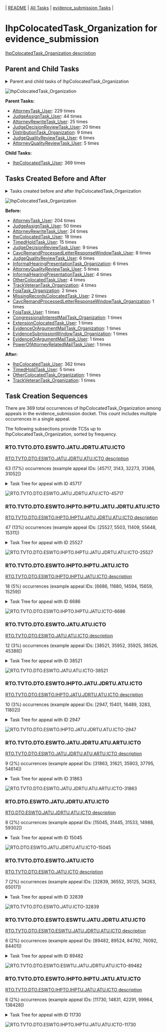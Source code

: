 <!-- DO NOT EDIT THIS FILE.  This file is autogenerated. -->
| [README](../README.md) | [All Tasks](../alltasks.md) | [evidence_submission Tasks](tasklist.md) |

# IhpColocatedTask_Organization for evidence_submission

[IhpColocatedTask_Organization description](../descr/IhpColocatedTask_Organization.md)

## Parent and Child Tasks

<details><summary markdown='span'>Parent and child tasks of IhpColocatedTask_Organization
</summary>

```
digraph G {
rankdir=LR;
node [shape=box]
"IhpColocatedTask_Organization" -> "IhpColocatedTask_User" [label=369]
"AttorneyTask_User" -> "IhpColocatedTask_Organization" [label=229]
"JudgeAssignTask_User" -> "IhpColocatedTask_Organization" [label=44]
"AttorneyRewriteTask_User" -> "IhpColocatedTask_Organization" [label=25]
"JudgeDecisionReviewTask_User" -> "IhpColocatedTask_Organization" [label=20]
"DistributionTask_Organization" -> "IhpColocatedTask_Organization" [label=9]
"JudgeQualityReviewTask_User" -> "IhpColocatedTask_Organization" [label=6]
"AttorneyQualityReviewTask_User" -> "IhpColocatedTask_Organization" [label=5]
}
```
</details>

![IhpColocatedTask_Organization](dot/IhpColocatedTask_Organization-parentchild.dot.png)

**Parent Tasks:**

   * [AttorneyTask_User](AttorneyTask_User.md): 229 times
   * [JudgeAssignTask_User](JudgeAssignTask_User.md): 44 times
   * [AttorneyRewriteTask_User](AttorneyRewriteTask_User.md): 25 times
   * [JudgeDecisionReviewTask_User](JudgeDecisionReviewTask_User.md): 20 times
   * [DistributionTask_Organization](DistributionTask_Organization.md): 9 times
   * [JudgeQualityReviewTask_User](JudgeQualityReviewTask_User.md): 6 times
   * [AttorneyQualityReviewTask_User](AttorneyQualityReviewTask_User.md): 5 times

**Child Tasks:**

   * [IhpColocatedTask_User](IhpColocatedTask_User.md): 369 times

## Tasks Created Before and After

<details><summary markdown='span'>Tasks created before and after IhpColocatedTask_Organization</summary>

```
digraph G {
rankdir=LR;

"IhpColocatedTask_Organization" -> "IhpColocatedTask_User" [label=362]
"IhpColocatedTask_Organization" -> "TimedHoldTask_User" [label=5]
"IhpColocatedTask_Organization" -> "TrackVeteranTask_Organization" [label=1]
"IhpColocatedTask_Organization" -> "OtherColocatedTask_Organization" [label=1]
"AttorneyTask_User" -> "IhpColocatedTask_Organization" [label=204]
"JudgeAssignTask_User" -> "IhpColocatedTask_Organization" [label=50]
"AttorneyRewriteTask_User" -> "IhpColocatedTask_Organization" [label=24]
"IhpColocatedTask_User" -> "IhpColocatedTask_Organization" [label=18]
"TimedHoldTask_User" -> "IhpColocatedTask_Organization" [label=15]
"JudgeDecisionReviewTask_User" -> "IhpColocatedTask_Organization" [label=9]
"CavcRemandProcessedLetterResponseWindowTask_User" -> "IhpColocatedTask_Organization" [label=8]
"JudgeQualityReviewTask_User" -> "IhpColocatedTask_Organization" [label=6]
"InformalHearingPresentationTask_Organization" -> "IhpColocatedTask_Organization" [label=6]
"AttorneyQualityReviewTask_User" -> "IhpColocatedTask_Organization" [label=5]
"TrackVeteranTask_Organization" -> "IhpColocatedTask_Organization" [label=4]
"OtherColocatedTask_User" -> "IhpColocatedTask_Organization" [label=4]
"InformalHearingPresentationTask_User" -> "IhpColocatedTask_Organization" [label=4]
"MissingRecordsColocatedTask_User" -> "IhpColocatedTask_Organization" [label=2]
"FoiaTask_Organization" -> "IhpColocatedTask_Organization" [label=2]
"PowerOfAttorneyRelatedMailTask_User" -> "IhpColocatedTask_Organization" [label=1]
"FoiaTask_User" -> "IhpColocatedTask_Organization" [label=1]
"ExtensionColocatedTask_User" -> "IhpColocatedTask_Organization" [label=1]
"EvidenceSubmissionWindowTask_Organization" -> "IhpColocatedTask_Organization" [label=1]
"EvidenceOrArgumentMailTask_User" -> "IhpColocatedTask_Organization" [label=1]
"EvidenceOrArgumentMailTask_Organization" -> "IhpColocatedTask_Organization" [label=1]
"CongressionalInterestMailTask_Organization" -> "IhpColocatedTask_Organization" [label=1]
"CavcRemandProcessedLetterResponseWindowTask_Organization" -> "IhpColocatedTask_Organization" [label=1]
}
```
</details>

![IhpColocatedTask_Organization](dot/IhpColocatedTask_Organization.dot.png)

**Before:**

   * [AttorneyTask_User](AttorneyTask_User.md): 204 times
   * [JudgeAssignTask_User](JudgeAssignTask_User.md): 50 times
   * [AttorneyRewriteTask_User](AttorneyRewriteTask_User.md): 24 times
   * [IhpColocatedTask_User](IhpColocatedTask_User.md): 18 times
   * [TimedHoldTask_User](TimedHoldTask_User.md): 15 times
   * [JudgeDecisionReviewTask_User](JudgeDecisionReviewTask_User.md): 9 times
   * [CavcRemandProcessedLetterResponseWindowTask_User](CavcRemandProcessedLetterResponseWindowTask_User.md): 8 times
   * [JudgeQualityReviewTask_User](JudgeQualityReviewTask_User.md): 6 times
   * [InformalHearingPresentationTask_Organization](InformalHearingPresentationTask_Organization.md): 6 times
   * [AttorneyQualityReviewTask_User](AttorneyQualityReviewTask_User.md): 5 times
   * [InformalHearingPresentationTask_User](InformalHearingPresentationTask_User.md): 4 times
   * [OtherColocatedTask_User](OtherColocatedTask_User.md): 4 times
   * [TrackVeteranTask_Organization](TrackVeteranTask_Organization.md): 4 times
   * [FoiaTask_Organization](FoiaTask_Organization.md): 2 times
   * [MissingRecordsColocatedTask_User](MissingRecordsColocatedTask_User.md): 2 times
   * [CavcRemandProcessedLetterResponseWindowTask_Organization](CavcRemandProcessedLetterResponseWindowTask_Organization.md): 1 times
   * [FoiaTask_User](FoiaTask_User.md): 1 times
   * [CongressionalInterestMailTask_Organization](CongressionalInterestMailTask_Organization.md): 1 times
   * [ExtensionColocatedTask_User](ExtensionColocatedTask_User.md): 1 times
   * [EvidenceOrArgumentMailTask_Organization](EvidenceOrArgumentMailTask_Organization.md): 1 times
   * [EvidenceSubmissionWindowTask_Organization](EvidenceSubmissionWindowTask_Organization.md): 1 times
   * [EvidenceOrArgumentMailTask_User](EvidenceOrArgumentMailTask_User.md): 1 times
   * [PowerOfAttorneyRelatedMailTask_User](PowerOfAttorneyRelatedMailTask_User.md): 1 times

**After:**

   * [IhpColocatedTask_User](IhpColocatedTask_User.md): 362 times
   * [TimedHoldTask_User](TimedHoldTask_User.md): 5 times
   * [OtherColocatedTask_Organization](OtherColocatedTask_Organization.md): 1 times
   * [TrackVeteranTask_Organization](TrackVeteranTask_Organization.md): 1 times

## Task Creation Sequences

There are 369 total occurrences of IhpColocatedTask_Organization among appeals in the evidence_submission docket.  This count includes multiple occurrences in a single appeal.

The following subsections provide TCSs up to IhpColocatedTask_Organization, sorted by frequency.

### RTO.TVTO.DTO.ESWTO.JATU.JDRTU.ATU.ICTO

[RTO.TVTO.DTO.ESWTO.JATU.JDRTU.ATU.ICTO description](../descr/RTO.TVTO.DTO.ESWTO.JATU.JDRTU.ATU.ICTO.md)

63 (17%) occurrences (example appeal IDs: [45717, 3143, 32273, 31366, 31052])

<details><summary markdown='span'>Task Tree for appeal with ID 45717</summary>

```
@startuml
skinparam {
  ObjectBorderColor #555
  ObjectBorderThickness 0
  ObjectFontStyle bold
  ObjectFontSize 14
  ObjectAttributeFontColor #333
  ObjectAttributeFontSize 12
}
  object 0.RootTask #8dd3c7 {
Organization
}
  object 1.TrackVeteranTask #bebada {
Organization
}
  object 2.DistributionTask #ffffb3 {
Organization
}
  object 3.EvidenceSubmissionWindowTask #fccde5 {
Organization
}
  object 4.JudgeAssignTask #ccebc5 {
User
}
  object 5.JudgeDecisionReviewTask #d9d9d9 {
User
}
  object 6.AttorneyTask #bc80bd {
User
}
  object 7.IhpColocatedTask #bc80bd {
Organization  <back:white>    </back>
}
  object 8.IhpColocatedTask #bc80bd {
User
}
  object 9.IhpColocatedTask #bc80bd {
Organization  <back:white>    </back>
}
  object 10.IhpColocatedTask #bc80bd {
User
}
  object 11.TimedHoldTask #fccde5 {
User
}
  object 12.BvaDispatchTask #b3de69 {
Organization
}
  object 13.BvaDispatchTask #b3de69 {
User
}
0.RootTask -- 1.TrackVeteranTask
0.RootTask -- 2.DistributionTask
2.DistributionTask -- 3.EvidenceSubmissionWindowTask
0.RootTask -- 4.JudgeAssignTask
0.RootTask -- 5.JudgeDecisionReviewTask
5.JudgeDecisionReviewTask -- 6.AttorneyTask
6.AttorneyTask -- 7.IhpColocatedTask
7.IhpColocatedTask -- 8.IhpColocatedTask
6.AttorneyTask -- 9.IhpColocatedTask
9.IhpColocatedTask -- 10.IhpColocatedTask
10.IhpColocatedTask -- 11.TimedHoldTask
0.RootTask -- 12.BvaDispatchTask
12.BvaDispatchTask -- 13.BvaDispatchTask
@enduml
```
</details>

![RTO.TVTO.DTO.ESWTO.JATU.JDRTU.ATU.ICTO-45717](uml/RTO.TVTO.DTO.ESWTO.JATU.JDRTU.ATU.ICTO-45717.png)

### RTO.TVTO.DTO.ESWTO.IHPTO.IHPTU.JATU.JDRTU.ATU.ICTO

[RTO.TVTO.DTO.ESWTO.IHPTO.IHPTU.JATU.JDRTU.ATU.ICTO description](../descr/RTO.TVTO.DTO.ESWTO.IHPTO.IHPTU.JATU.JDRTU.ATU.ICTO.md)

47 (13%) occurrences (example appeal IDs: [25527, 5503, 11409, 55648, 15311])

<details><summary markdown='span'>Task Tree for appeal with ID 25527</summary>

```
@startuml
skinparam {
  ObjectBorderColor #555
  ObjectBorderThickness 0
  ObjectFontStyle bold
  ObjectFontSize 14
  ObjectAttributeFontColor #333
  ObjectAttributeFontSize 12
}
  object 0.RootTask #8dd3c7 {
Organization
}
  object 1.TrackVeteranTask #bebada {
Organization
}
  object 2.DistributionTask #ffffb3 {
Organization
}
  object 3.EvidenceSubmissionWindowTask #fccde5 {
Organization
}
  object 4.InformalHearingPresentationTask #fdb462 {
Organization
}
  object 5.InformalHearingPresentationTask #fdb462 {
User
}
  object 6.JudgeAssignTask #ccebc5 {
User
}
  object 7.JudgeDecisionReviewTask #d9d9d9 {
User
}
  object 8.AttorneyTask #bc80bd {
User
}
  object 9.IhpColocatedTask #bc80bd {
Organization  <back:white>    </back>
}
  object 10.IhpColocatedTask #bc80bd {
User
}
  object 11.BvaDispatchTask #b3de69 {
Organization
}
  object 12.BvaDispatchTask #b3de69 {
User
}
0.RootTask -- 1.TrackVeteranTask
0.RootTask -- 2.DistributionTask
2.DistributionTask -- 3.EvidenceSubmissionWindowTask
2.DistributionTask -- 4.InformalHearingPresentationTask
4.InformalHearingPresentationTask -- 5.InformalHearingPresentationTask
0.RootTask -- 6.JudgeAssignTask
0.RootTask -- 7.JudgeDecisionReviewTask
7.JudgeDecisionReviewTask -- 8.AttorneyTask
8.AttorneyTask -- 9.IhpColocatedTask
9.IhpColocatedTask -- 10.IhpColocatedTask
0.RootTask -- 11.BvaDispatchTask
11.BvaDispatchTask -- 12.BvaDispatchTask
@enduml
```
</details>

![RTO.TVTO.DTO.ESWTO.IHPTO.IHPTU.JATU.JDRTU.ATU.ICTO-25527](uml/RTO.TVTO.DTO.ESWTO.IHPTO.IHPTU.JATU.JDRTU.ATU.ICTO-25527.png)

### RTO.TVTO.DTO.ESWTO.IHPTO.IHPTU.JATU.ICTO

[RTO.TVTO.DTO.ESWTO.IHPTO.IHPTU.JATU.ICTO description](../descr/RTO.TVTO.DTO.ESWTO.IHPTO.IHPTU.JATU.ICTO.md)

18 (5%) occurrences (example appeal IDs: [6686, 11680, 14594, 15659, 15259])

<details><summary markdown='span'>Task Tree for appeal with ID 6686</summary>

```
@startuml
skinparam {
  ObjectBorderColor #555
  ObjectBorderThickness 0
  ObjectFontStyle bold
  ObjectFontSize 14
  ObjectAttributeFontColor #333
  ObjectAttributeFontSize 12
}
  object 0.RootTask #8dd3c7 {
Organization
}
  object 1.TrackVeteranTask #bebada {
Organization
}
  object 2.DistributionTask #ffffb3 {
Organization
}
  object 3.EvidenceSubmissionWindowTask #fccde5 {
Organization
}
  object 4.InformalHearingPresentationTask #fdb462 {
Organization
}
  object 5.InformalHearingPresentationTask #fdb462 {
User
}
  object 6.InformalHearingPresentationTask #fdb462 {
User
}
  object 7.JudgeAssignTask #ccebc5 {
User
}
  object 8.JudgeDecisionReviewTask #d9d9d9 {
User
}
  object 9.AttorneyTask #bc80bd {
User
}
  object 10.IhpColocatedTask #bc80bd {
Organization  <back:white>    </back>
}
  object 11.IhpColocatedTask #bc80bd {
User
}
  object 12.TimedHoldTask #fccde5 {
User
}
  object 13.TimedHoldTask #fccde5 {
User
}
  object 14.TimedHoldTask #fccde5 {
User
}
  object 15.TimedHoldTask #fccde5 {
User
}
  object 16.TimedHoldTask #fccde5 {
User
}
  object 17.TimedHoldTask #fccde5 {
User
}
  object 18.JudgeAssignTask #ccebc5 {
User
}
  object 19.JudgeDecisionReviewTask #d9d9d9 {
User
}
  object 20.AttorneyTask #bc80bd {
User
}
  object 21.BvaDispatchTask #b3de69 {
Organization
}
  object 22.BvaDispatchTask #b3de69 {
User
}
0.RootTask -- 1.TrackVeteranTask
0.RootTask -- 2.DistributionTask
2.DistributionTask -- 3.EvidenceSubmissionWindowTask
2.DistributionTask -- 4.InformalHearingPresentationTask
4.InformalHearingPresentationTask -- 5.InformalHearingPresentationTask
4.InformalHearingPresentationTask -- 6.InformalHearingPresentationTask
0.RootTask -- 7.JudgeAssignTask
0.RootTask -- 8.JudgeDecisionReviewTask
8.JudgeDecisionReviewTask -- 9.AttorneyTask
9.AttorneyTask -- 10.IhpColocatedTask
10.IhpColocatedTask -- 11.IhpColocatedTask
11.IhpColocatedTask -- 12.TimedHoldTask
11.IhpColocatedTask -- 13.TimedHoldTask
11.IhpColocatedTask -- 14.TimedHoldTask
11.IhpColocatedTask -- 15.TimedHoldTask
11.IhpColocatedTask -- 16.TimedHoldTask
11.IhpColocatedTask -- 17.TimedHoldTask
0.RootTask -- 18.JudgeAssignTask
0.RootTask -- 19.JudgeDecisionReviewTask
19.JudgeDecisionReviewTask -- 20.AttorneyTask
0.RootTask -- 21.BvaDispatchTask
21.BvaDispatchTask -- 22.BvaDispatchTask
@enduml
```
</details>

![RTO.TVTO.DTO.ESWTO.IHPTO.IHPTU.JATU.ICTO-6686](uml/RTO.TVTO.DTO.ESWTO.IHPTO.IHPTU.JATU.ICTO-6686.png)

### RTO.TVTO.DTO.ESWTO.JATU.ATU.ICTO

[RTO.TVTO.DTO.ESWTO.JATU.ATU.ICTO description](../descr/RTO.TVTO.DTO.ESWTO.JATU.ATU.ICTO.md)

12 (3%) occurrences (example appeal IDs: [38521, 35952, 35925, 38526, 45388])

<details><summary markdown='span'>Task Tree for appeal with ID 38521</summary>

```
@startuml
skinparam {
  ObjectBorderColor #555
  ObjectBorderThickness 0
  ObjectFontStyle bold
  ObjectFontSize 14
  ObjectAttributeFontColor #333
  ObjectAttributeFontSize 12
}
  object 0.RootTask #8dd3c7 {
Organization
}
  object 1.TrackVeteranTask #bebada {
Organization
}
  object 2.DistributionTask #ffffb3 {
Organization
}
  object 3.EvidenceSubmissionWindowTask #fccde5 {
Organization
}
  object 4.JudgeAssignTask #ccebc5 {
User
}
  object 5.JudgeDecisionReviewTask #d9d9d9 {
User
}
  object 6.AttorneyTask #bc80bd {
User
}
  object 7.IhpColocatedTask #bc80bd {
Organization  <back:white>    </back>
}
  object 8.IhpColocatedTask #bc80bd {
User
}
  object 9.TimedHoldTask #fccde5 {
User
}
  object 10.JudgeDecisionReviewTask #d9d9d9 {
User
}
  object 11.JudgeDecisionReviewTask #d9d9d9 {
User
}
  object 12.BvaDispatchTask #b3de69 {
Organization
}
  object 13.BvaDispatchTask #b3de69 {
User
}
0.RootTask -- 1.TrackVeteranTask
0.RootTask -- 2.DistributionTask
2.DistributionTask -- 3.EvidenceSubmissionWindowTask
0.RootTask -- 4.JudgeAssignTask
0.RootTask -- 5.JudgeDecisionReviewTask
11.JudgeDecisionReviewTask -- 6.AttorneyTask
6.AttorneyTask -- 7.IhpColocatedTask
7.IhpColocatedTask -- 8.IhpColocatedTask
8.IhpColocatedTask -- 9.TimedHoldTask
0.RootTask -- 10.JudgeDecisionReviewTask
0.RootTask -- 11.JudgeDecisionReviewTask
0.RootTask -- 12.BvaDispatchTask
12.BvaDispatchTask -- 13.BvaDispatchTask
@enduml
```
</details>

![RTO.TVTO.DTO.ESWTO.JATU.ATU.ICTO-38521](uml/RTO.TVTO.DTO.ESWTO.JATU.ATU.ICTO-38521.png)

### RTO.TVTO.DTO.ESWTO.IHPTO.JATU.JDRTU.ATU.ICTO

[RTO.TVTO.DTO.ESWTO.IHPTO.JATU.JDRTU.ATU.ICTO description](../descr/RTO.TVTO.DTO.ESWTO.IHPTO.JATU.JDRTU.ATU.ICTO.md)

10 (3%) occurrences (example appeal IDs: [2947, 15401, 16489, 3283, 11802])

<details><summary markdown='span'>Task Tree for appeal with ID 2947</summary>

```
@startuml
skinparam {
  ObjectBorderColor #555
  ObjectBorderThickness 0
  ObjectFontStyle bold
  ObjectFontSize 14
  ObjectAttributeFontColor #333
  ObjectAttributeFontSize 12
}
  object 0.RootTask #8dd3c7 {
Organization
}
  object 1.TrackVeteranTask #bebada {
Organization
}
  object 2.DistributionTask #ffffb3 {
Organization
}
  object 3.EvidenceSubmissionWindowTask #fccde5 {
Organization
}
  object 4.InformalHearingPresentationTask #fdb462 {
Organization
}
  object 5.InformalHearingPresentationTask #fdb462 {
User
}
  object 6.JudgeAssignTask #ccebc5 {
User
}
  object 7.JudgeDecisionReviewTask #d9d9d9 {
User
}
  object 8.AttorneyTask #bc80bd {
User
}
  object 9.IhpColocatedTask #bc80bd {
Organization  <back:white>    </back>
}
  object 10.IhpColocatedTask #bc80bd {
User
}
  object 11.IhpColocatedTask #bc80bd {
User
}
  object 12.TimedHoldTask #fccde5 {
User
}
  object 13.TimedHoldTask #fccde5 {
User
}
  object 14.TimedHoldTask #fccde5 {
User
}
  object 15.BvaDispatchTask #b3de69 {
Organization
}
  object 16.BvaDispatchTask #b3de69 {
User
}
  object 17.BvaDispatchTask #b3de69 {
User
}
  object 18.BvaDispatchTask #b3de69 {
User
}
0.RootTask -- 1.TrackVeteranTask
0.RootTask -- 2.DistributionTask
2.DistributionTask -- 3.EvidenceSubmissionWindowTask
2.DistributionTask -- 4.InformalHearingPresentationTask
4.InformalHearingPresentationTask -- 5.InformalHearingPresentationTask
0.RootTask -- 6.JudgeAssignTask
0.RootTask -- 7.JudgeDecisionReviewTask
7.JudgeDecisionReviewTask -- 8.AttorneyTask
8.AttorneyTask -- 9.IhpColocatedTask
9.IhpColocatedTask -- 10.IhpColocatedTask
9.IhpColocatedTask -- 11.IhpColocatedTask
11.IhpColocatedTask -- 12.TimedHoldTask
11.IhpColocatedTask -- 13.TimedHoldTask
11.IhpColocatedTask -- 14.TimedHoldTask
0.RootTask -- 15.BvaDispatchTask
15.BvaDispatchTask -- 16.BvaDispatchTask
15.BvaDispatchTask -- 17.BvaDispatchTask
15.BvaDispatchTask -- 18.BvaDispatchTask
@enduml
```
</details>

![RTO.TVTO.DTO.ESWTO.IHPTO.JATU.JDRTU.ATU.ICTO-2947](uml/RTO.TVTO.DTO.ESWTO.IHPTO.JATU.JDRTU.ATU.ICTO-2947.png)

### RTO.TVTO.DTO.ESWTO.JATU.JDRTU.ATU.ARTU.ICTO

[RTO.TVTO.DTO.ESWTO.JATU.JDRTU.ATU.ARTU.ICTO description](../descr/RTO.TVTO.DTO.ESWTO.JATU.JDRTU.ATU.ARTU.ICTO.md)

9 (2%) occurrences (example appeal IDs: [31863, 31621, 35903, 37795, 54614])

<details><summary markdown='span'>Task Tree for appeal with ID 31863</summary>

```
@startuml
skinparam {
  ObjectBorderColor #555
  ObjectBorderThickness 0
  ObjectFontStyle bold
  ObjectFontSize 14
  ObjectAttributeFontColor #333
  ObjectAttributeFontSize 12
}
  object 0.RootTask #8dd3c7 {
Organization
}
  object 1.TrackVeteranTask #bebada {
Organization
}
  object 2.DistributionTask #ffffb3 {
Organization
}
  object 3.EvidenceSubmissionWindowTask #fccde5 {
Organization
}
  object 4.JudgeAssignTask #ccebc5 {
User
}
  object 5.JudgeDecisionReviewTask #d9d9d9 {
User
}
  object 6.AttorneyTask #bc80bd {
User
}
  object 7.AttorneyRewriteTask #b3de69 {
User
}
  object 8.IhpColocatedTask #bc80bd {
Organization  <back:white>    </back>
}
  object 9.IhpColocatedTask #bc80bd {
User
}
  object 10.TimedHoldTask #fccde5 {
User
}
  object 11.TimedHoldTask #fccde5 {
User
}
  object 12.BvaDispatchTask #b3de69 {
Organization
}
  object 13.BvaDispatchTask #b3de69 {
User
}
0.RootTask -- 1.TrackVeteranTask
0.RootTask -- 2.DistributionTask
2.DistributionTask -- 3.EvidenceSubmissionWindowTask
0.RootTask -- 4.JudgeAssignTask
0.RootTask -- 5.JudgeDecisionReviewTask
5.JudgeDecisionReviewTask -- 6.AttorneyTask
5.JudgeDecisionReviewTask -- 7.AttorneyRewriteTask
7.AttorneyRewriteTask -- 8.IhpColocatedTask
8.IhpColocatedTask -- 9.IhpColocatedTask
9.IhpColocatedTask -- 10.TimedHoldTask
9.IhpColocatedTask -- 11.TimedHoldTask
0.RootTask -- 12.BvaDispatchTask
12.BvaDispatchTask -- 13.BvaDispatchTask
@enduml
```
</details>

![RTO.TVTO.DTO.ESWTO.JATU.JDRTU.ATU.ARTU.ICTO-31863](uml/RTO.TVTO.DTO.ESWTO.JATU.JDRTU.ATU.ARTU.ICTO-31863.png)

### RTO.DTO.ESWTO.JATU.JDRTU.ATU.ICTO

[RTO.DTO.ESWTO.JATU.JDRTU.ATU.ICTO description](../descr/RTO.DTO.ESWTO.JATU.JDRTU.ATU.ICTO.md)

8 (2%) occurrences (example appeal IDs: [15045, 31445, 31533, 14988, 59302])

<details><summary markdown='span'>Task Tree for appeal with ID 15045</summary>

```
@startuml
skinparam {
  ObjectBorderColor #555
  ObjectBorderThickness 0
  ObjectFontStyle bold
  ObjectFontSize 14
  ObjectAttributeFontColor #333
  ObjectAttributeFontSize 12
}
  object 0.RootTask #8dd3c7 {
Organization
}
  object 1.DistributionTask #ffffb3 {
Organization
}
  object 2.EvidenceSubmissionWindowTask #fccde5 {
Organization
}
  object 3.JudgeAssignTask #ccebc5 {
User
}
  object 4.JudgeDecisionReviewTask #d9d9d9 {
User
}
  object 5.AttorneyTask #bc80bd {
User
}
  object 6.IhpColocatedTask #bc80bd {
Organization  <back:white>    </back>
}
  object 7.IhpColocatedTask #bc80bd {
User
}
  object 8.TimedHoldTask #fccde5 {
User
}
  object 9.TrackVeteranTask #bebada {
Organization
}
  object 10.InformalHearingPresentationTask #fdb462 {
Organization
}
  object 11.TimedHoldTask #fccde5 {
User
}
  object 12.BvaDispatchTask #b3de69 {
Organization
}
  object 13.BvaDispatchTask #b3de69 {
User
}
0.RootTask -- 1.DistributionTask
1.DistributionTask -- 2.EvidenceSubmissionWindowTask
0.RootTask -- 3.JudgeAssignTask
0.RootTask -- 4.JudgeDecisionReviewTask
4.JudgeDecisionReviewTask -- 5.AttorneyTask
5.AttorneyTask -- 6.IhpColocatedTask
6.IhpColocatedTask -- 7.IhpColocatedTask
7.IhpColocatedTask -- 8.TimedHoldTask
0.RootTask -- 9.TrackVeteranTask
0.RootTask -- 10.InformalHearingPresentationTask
7.IhpColocatedTask -- 11.TimedHoldTask
0.RootTask -- 12.BvaDispatchTask
12.BvaDispatchTask -- 13.BvaDispatchTask
@enduml
```
</details>

![RTO.DTO.ESWTO.JATU.JDRTU.ATU.ICTO-15045](uml/RTO.DTO.ESWTO.JATU.JDRTU.ATU.ICTO-15045.png)

### RTO.TVTO.DTO.ESWTO.JATU.ICTO

[RTO.TVTO.DTO.ESWTO.JATU.ICTO description](../descr/RTO.TVTO.DTO.ESWTO.JATU.ICTO.md)

7 (2%) occurrences (example appeal IDs: [32839, 36552, 35125, 34263, 65017])

<details><summary markdown='span'>Task Tree for appeal with ID 32839</summary>

```
@startuml
skinparam {
  ObjectBorderColor #555
  ObjectBorderThickness 0
  ObjectFontStyle bold
  ObjectFontSize 14
  ObjectAttributeFontColor #333
  ObjectAttributeFontSize 12
}
  object 0.RootTask #8dd3c7 {
Organization
}
  object 1.TrackVeteranTask #bebada {
Organization
}
  object 2.DistributionTask #ffffb3 {
Organization
}
  object 3.EvidenceSubmissionWindowTask #fccde5 {
Organization
}
  object 4.JudgeAssignTask #ccebc5 {
User
}
  object 5.IhpColocatedTask #bc80bd {
Organization  <back:white>    </back>
}
  object 6.IhpColocatedTask #bc80bd {
User
}
  object 7.TimedHoldTask #fccde5 {
User
}
  object 8.TimedHoldTask #fccde5 {
User
}
  object 9.JudgeDecisionReviewTask #d9d9d9 {
User
}
  object 10.AttorneyTask #bc80bd {
User
}
  object 11.JudgeAssignTask #ccebc5 {
User
}
  object 12.JudgeDecisionReviewTask #d9d9d9 {
User
}
  object 13.AttorneyTask #bc80bd {
User
}
  object 14.OtherColocatedTask #80b1d3 {
Organization
}
  object 15.OtherColocatedTask #80b1d3 {
User
}
  object 16.TimedHoldTask #fccde5 {
User
}
0.RootTask -- 1.TrackVeteranTask
0.RootTask -- 2.DistributionTask
2.DistributionTask -- 3.EvidenceSubmissionWindowTask
0.RootTask -- 4.JudgeAssignTask
4.JudgeAssignTask -- 5.IhpColocatedTask
5.IhpColocatedTask -- 6.IhpColocatedTask
6.IhpColocatedTask -- 7.TimedHoldTask
6.IhpColocatedTask -- 8.TimedHoldTask
0.RootTask -- 9.JudgeDecisionReviewTask
9.JudgeDecisionReviewTask -- 10.AttorneyTask
0.RootTask -- 11.JudgeAssignTask
0.RootTask -- 12.JudgeDecisionReviewTask
12.JudgeDecisionReviewTask -- 13.AttorneyTask
13.AttorneyTask -- 14.OtherColocatedTask
14.OtherColocatedTask -- 15.OtherColocatedTask
15.OtherColocatedTask -- 16.TimedHoldTask
@enduml
```
</details>

![RTO.TVTO.DTO.ESWTO.JATU.ICTO-32839](uml/RTO.TVTO.DTO.ESWTO.JATU.ICTO-32839.png)

### RTO.TVTO.DTO.ESWTO.ESWTU.JATU.JDRTU.ATU.ICTO

[RTO.TVTO.DTO.ESWTO.ESWTU.JATU.JDRTU.ATU.ICTO description](../descr/RTO.TVTO.DTO.ESWTO.ESWTU.JATU.JDRTU.ATU.ICTO.md)

6 (2%) occurrences (example appeal IDs: [89482, 89524, 84792, 76092, 84401])

<details><summary markdown='span'>Task Tree for appeal with ID 89482</summary>

```
@startuml
skinparam {
  ObjectBorderColor #555
  ObjectBorderThickness 0
  ObjectFontStyle bold
  ObjectFontSize 14
  ObjectAttributeFontColor #333
  ObjectAttributeFontSize 12
}
  object 0.RootTask #8dd3c7 {
Organization
}
  object 1.TrackVeteranTask #bebada {
Organization
}
  object 2.DistributionTask #ffffb3 {
Organization
}
  object 3.EvidenceSubmissionWindowTask #fccde5 {
Organization
}
  object 4.EvidenceSubmissionWindowTask #fccde5 {
User
}
  object 5.JudgeAssignTask #ccebc5 {
User
}
  object 6.JudgeDecisionReviewTask #d9d9d9 {
User
}
  object 7.AttorneyTask #bc80bd {
User
}
  object 8.IhpColocatedTask #bc80bd {
Organization  <back:white>    </back>
}
  object 9.IhpColocatedTask #bc80bd {
User
}
  object 10.BvaDispatchTask #b3de69 {
Organization
}
  object 11.BvaDispatchTask #b3de69 {
User
}
  object 12.JudgeDispatchReturnTask #ffffb3 {
User
}
0.RootTask -- 1.TrackVeteranTask
0.RootTask -- 2.DistributionTask
2.DistributionTask -- 3.EvidenceSubmissionWindowTask
3.EvidenceSubmissionWindowTask -- 4.EvidenceSubmissionWindowTask
0.RootTask -- 5.JudgeAssignTask
0.RootTask -- 6.JudgeDecisionReviewTask
6.JudgeDecisionReviewTask -- 7.AttorneyTask
7.AttorneyTask -- 8.IhpColocatedTask
8.IhpColocatedTask -- 9.IhpColocatedTask
0.RootTask -- 10.BvaDispatchTask
10.BvaDispatchTask -- 11.BvaDispatchTask
11.BvaDispatchTask -- 12.JudgeDispatchReturnTask
@enduml
```
</details>

![RTO.TVTO.DTO.ESWTO.ESWTU.JATU.JDRTU.ATU.ICTO-89482](uml/RTO.TVTO.DTO.ESWTO.ESWTU.JATU.JDRTU.ATU.ICTO-89482.png)

### RTO.TVTO.DTO.ESWTO.IHPTO.IHPTU.JATU.ATU.ICTO

[RTO.TVTO.DTO.ESWTO.IHPTO.IHPTU.JATU.ATU.ICTO description](../descr/RTO.TVTO.DTO.ESWTO.IHPTO.IHPTU.JATU.ATU.ICTO.md)

6 (2%) occurrences (example appeal IDs: [11730, 14831, 42291, 99964, 138428])

<details><summary markdown='span'>Task Tree for appeal with ID 11730</summary>

```
@startuml
skinparam {
  ObjectBorderColor #555
  ObjectBorderThickness 0
  ObjectFontStyle bold
  ObjectFontSize 14
  ObjectAttributeFontColor #333
  ObjectAttributeFontSize 12
}
  object 0.RootTask #8dd3c7 {
Organization
}
  object 1.TrackVeteranTask #bebada {
Organization
}
  object 2.DistributionTask #ffffb3 {
Organization
}
  object 3.EvidenceSubmissionWindowTask #fccde5 {
Organization
}
  object 4.InformalHearingPresentationTask #fdb462 {
Organization
}
  object 5.InformalHearingPresentationTask #fdb462 {
User
}
  object 6.InformalHearingPresentationTask #fdb462 {
User
}
  object 7.JudgeAssignTask #ccebc5 {
User
}
  object 8.JudgeDecisionReviewTask #d9d9d9 {
User
}
  object 9.AttorneyTask #bc80bd {
User
}
  object 10.IhpColocatedTask #bc80bd {
Organization  <back:white>    </back>
}
  object 11.IhpColocatedTask #bc80bd {
User
}
  object 12.TimedHoldTask #fccde5 {
User
}
  object 13.JudgeDecisionReviewTask #d9d9d9 {
User
}
  object 14.JudgeDecisionReviewTask #d9d9d9 {
User
}
  object 15.BvaDispatchTask #b3de69 {
Organization
}
  object 16.BvaDispatchTask #b3de69 {
User
}
0.RootTask -- 1.TrackVeteranTask
0.RootTask -- 2.DistributionTask
2.DistributionTask -- 3.EvidenceSubmissionWindowTask
2.DistributionTask -- 4.InformalHearingPresentationTask
4.InformalHearingPresentationTask -- 5.InformalHearingPresentationTask
4.InformalHearingPresentationTask -- 6.InformalHearingPresentationTask
0.RootTask -- 7.JudgeAssignTask
0.RootTask -- 8.JudgeDecisionReviewTask
14.JudgeDecisionReviewTask -- 9.AttorneyTask
9.AttorneyTask -- 10.IhpColocatedTask
10.IhpColocatedTask -- 11.IhpColocatedTask
11.IhpColocatedTask -- 12.TimedHoldTask
0.RootTask -- 13.JudgeDecisionReviewTask
0.RootTask -- 14.JudgeDecisionReviewTask
0.RootTask -- 15.BvaDispatchTask
15.BvaDispatchTask -- 16.BvaDispatchTask
@enduml
```
</details>

![RTO.TVTO.DTO.ESWTO.IHPTO.IHPTU.JATU.ATU.ICTO-11730](uml/RTO.TVTO.DTO.ESWTO.IHPTO.IHPTU.JATU.ATU.ICTO-11730.png)

